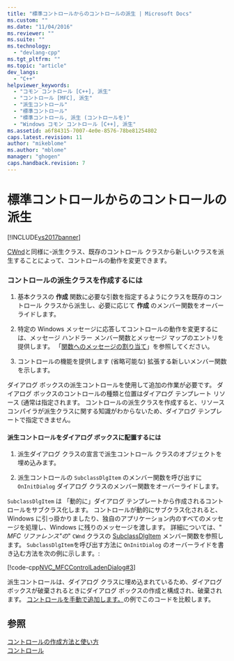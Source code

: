 ```yaml
---
title: "標準コントロールからのコントロールの派生 | Microsoft Docs"
ms.custom: ""
ms.date: "11/04/2016"
ms.reviewer: ""
ms.suite: ""
ms.technology: 
  - "devlang-cpp"
ms.tgt_pltfrm: ""
ms.topic: "article"
dev_langs: 
  - "C++"
helpviewer_keywords: 
  - "コモン コントロール [C++], 派生"
  - "コントロール [MFC], 派生"
  - "派生コントロール"
  - "標準コントロール"
  - "標準コントロール, 派生 (コントロールを)"
  - "Windows コモン コントロール [C++], 派生"
ms.assetid: a6f84315-7007-4e0e-8576-78be81254802
caps.latest.revision: 11
author: "mikeblome"
ms.author: "mblome"
manager: "ghogen"
caps.handback.revision: 7
---
```

# 標準コントロールからのコントロールの派生
[!INCLUDE[vs2017banner](../assembler/inline/includes/vs2017banner.md)]

[CWnd](../Topic/CWnd%20Class.md)と同様に\-派生クラス、既存のコントロール クラスから新しいクラスを派生することによって、コントロールの動作を変更できます。  
  
### コントロールの派生クラスを作成するには  
  
1.  基本クラスの **作成** 関数に必要な引数を指定するようにクラスを既存のコントロール クラスから派生し、必要に応じて **作成** のメンバー関数をオーバーライドします。  
  
2.  特定の Windows メッセージに応答してコントロールの動作を変更するには、メッセージ ハンドラー メンバー関数とメッセージ マップのエントリを提供します。  「[関数へのメッセージの割り当て](../Topic/Mapping%20Messages%20to%20Functions.md)」を参照してください。  
  
3.  コントロールの機能を提供します \(省略可能な\) 拡張する新しいメンバー関数を示します。  
  
 ダイアログ ボックスの派生コントロールを使用して追加の作業が必要です。  ダイアログ ボックスのコントロールの種類と位置はダイアログ テンプレート リソース \(通常は指定されます。  コントロールの派生クラスを作成すると、リソース コンパイラが派生クラスに関する知識がわからないため、ダイアログ テンプレートで指定できません。  
  
#### 派生コントロールをダイアログ ボックスに配置するには  
  
1.  派生ダイアログ クラスの宣言で派生コントロール クラスのオブジェクトを埋め込みます。  
  
2.  派生コントロールの `SubclassDlgItem` のメンバー関数を呼び出すに `OnInitDialog` ダイアログ クラスのメンバー関数をオーバーライドします。  
  
 `SubclassDlgItem` は 「動的に」ダイアログ テンプレートから作成されるコントロールをサブクラス化します。  コントロールが動的にサブクラス化されると、Windows に引っ掛かりましたり、独自のアプリケーション内のすべてのメッセージを処理し、Windows に残りのメッセージを渡します。  詳細については、" *MFC リファレンス"の*" `CWnd` クラスの [SubclassDlgItem](../Topic/CWnd::SubclassDlgItem.md) メンバー関数を参照します。  `SubclassDlgItem`を呼び出す方法に `OnInitDialog` のオーバーライドを書き込む方法を次の例に示します。:  
  
 [!code-cpp[NVC_MFCControlLadenDialog#3](../mfc/codesnippet/CPP/deriving-controls-from-a-standard-control_1.cpp)]  
  
 派生コントロールは、ダイアログ クラスに埋め込まれているため、ダイアログ ボックスが破棄されるときにダイアログ ボックスの作成と構成され、破棄されます。  [コントロールを手動で追加します。](../mfc/adding-controls-by-hand.md)の例でこのコードを比較します。  
  
## 参照  
 [コントロールの作成方法と使い方](../mfc/making-and-using-controls.md)   
 [コントロール](../mfc/controls-mfc.md)